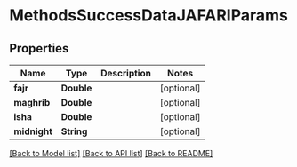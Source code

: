 # MethodsSuccessDataJAFARIParams

## Properties
Name | Type | Description | Notes
------------ | ------------- | ------------- | -------------
**fajr** | **Double** |  | [optional] 
**maghrib** | **Double** |  | [optional] 
**isha** | **Double** |  | [optional] 
**midnight** | **String** |  | [optional] 

[[Back to Model list]](../README.md#documentation-for-models) [[Back to API list]](../README.md#documentation-for-api-endpoints) [[Back to README]](../README.md)


